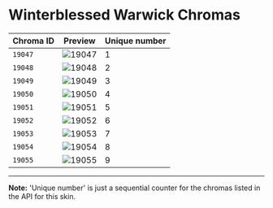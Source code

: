 # Winterblessed Warwick Chromas

| Chroma ID | Preview | Unique number |
|---|---|---|
| `19047` | ![19047](https://raw.communitydragon.org/latest/plugins/rcp-be-lol-game-data/global/default/v1/champion-chroma-images/19/19047.png) | 1 |
| `19048` | ![19048](https://raw.communitydragon.org/latest/plugins/rcp-be-lol-game-data/global/default/v1/champion-chroma-images/19/19048.png) | 2 |
| `19049` | ![19049](https://raw.communitydragon.org/latest/plugins/rcp-be-lol-game-data/global/default/v1/champion-chroma-images/19/19049.png) | 3 |
| `19050` | ![19050](https://raw.communitydragon.org/latest/plugins/rcp-be-lol-game-data/global/default/v1/champion-chroma-images/19/19050.png) | 4 |
| `19051` | ![19051](https://raw.communitydragon.org/latest/plugins/rcp-be-lol-game-data/global/default/v1/champion-chroma-images/19/19051.png) | 5 |
| `19052` | ![19052](https://raw.communitydragon.org/latest/plugins/rcp-be-lol-game-data/global/default/v1/champion-chroma-images/19/19052.png) | 6 |
| `19053` | ![19053](https://raw.communitydragon.org/latest/plugins/rcp-be-lol-game-data/global/default/v1/champion-chroma-images/19/19053.png) | 7 |
| `19054` | ![19054](https://raw.communitydragon.org/latest/plugins/rcp-be-lol-game-data/global/default/v1/champion-chroma-images/19/19054.png) | 8 |
| `19055` | ![19055](https://raw.communitydragon.org/latest/plugins/rcp-be-lol-game-data/global/default/v1/champion-chroma-images/19/19055.png) | 9 |

---

**Note:** 'Unique number' is just a sequential counter for the chromas listed in the API for this skin.